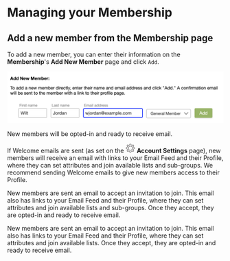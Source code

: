 # Managing your Membership

<span id="gv-2members-13membersAdd"></span>
## Add a new member from the Membership page

To add a new member, you can enter their information on
the **Membership**'s **Add New Member** page and click `Add`.

<img src="/docimages/add-new-member.png" width="600">

<span class="g4s">

New members will be opted-in and ready to receive email.

If Welcome emails are sent (as set on the <img src="/docimages/transparent-gear-icon.png" height="22"> **Account Settings** page),
new members will receive an email with links to your Email Feed and their Profile, where they can set attributes and join available
lists and sub-groups.  We recommend sending Welcome emails to give
new members access to their Profile.

</span> <!-- g4s -->

<span class="sub">

New members are sent an email to accept an invitation to join. This email also has links to your Email Feed and their Profile, where they can set attributes and join available lists and sub-groups. Once they accept, they are opted-in and ready to receive email.

</span> <!--sub -->

<span class="free">

New members are sent an email to accept an invitation to join. This email also has links to your Email Feed and their Profile, where they can set attributes and join available lists. Once they accept, they are opted-in and ready to receive email.

</span> <!--free -->


